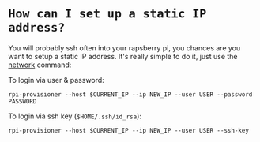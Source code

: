 # `How can I set up a static IP address?`

You will probably ssh often into your rapsberry pi, you chances are you want to setup a static IP address. It's really simple to do it, just use the [network](../commands/network.md) command:

To login via user & password:

```shell
rpi-provisioner --host $CURRENT_IP --ip NEW_IP --user USER --password PASSWORD
```

To login via ssh key (`$HOME/.ssh/id_rsa`):

```shell
rpi-provisioner --host $CURRENT_IP --ip NEW_IP --user USER --ssh-key
```
